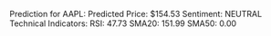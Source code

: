 Prediction for AAPL:
Predicted Price: $154.53
Sentiment: NEUTRAL
Technical Indicators:
  RSI: 47.73
  SMA20: 151.99
  SMA50: 0.00
